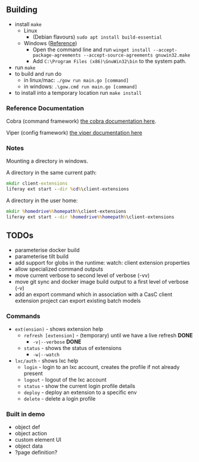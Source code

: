## Building

* install `make`
  * Linux
    * (Debian flavours) `sudo apt install build-essential`
  * Windows ([Reference](https://www.technewstoday.com/install-and-use-make-in-windows/))
    * Open the command line and run `winget install --accept-package-agreements --accept-source-agreements gnuwin32.make`
    * Add `C:\Program Files (x86)\GnuWin32\bin` to the system path.
* run `make`
* to build and run do
  * in linux/mac: `./gow run main.go [command]`
  * in windows: `.\gow.cmd run main.go [command]`
* to install into a temporary location run `make install`

### Reference Documentation

Cobra (command framework) [the cobra documentation here](https://github.com/spf13/cobra/blob/main/user_guide.md#using-the-cobra-library).

Viper (config framework) [the viper documentation here](https://github.com/spf13/viper#readme)

### Notes

Mounting a directory in windows.

A directory in the same current path:
```cmd
mkdir client-extensions
liferay ext start --dir %cd%\client-extensions
```

A directory in the user home:
```cmd
mkdir %homedrive%%homepath%\client-extensions
liferay ext start --dir %homedrive%%homepath%\client-extensions
```

## TODOs
  * parameterise docker build
  * parameterise tilt build
  * add support for globs in the runtime: watch: client extension properties
  * allow specialized command outputs
  * move current verbose to second level of verbose (-vv)
  * move git sync and docker image build output to a first level of verbose (-v)
  * add an export command which in association with a CasC client extension project can export existing batch models

### Commands

* `ext(ension)` - shows extension help
  * `refresh [extension]` - (temporary) until we have a live refresh **DONE**
    * `-v|--verbose` **DONE**
  * `status` - shows the status of extensions
    * `-w|--watch`
* `lxc/auth` - shows lxc help
  * `login` - login to an lxc account, creates the profile if not already present
  * `logout` - logout of the lxc account
  * `status` - show the current login profile details
  * `deploy` - deploy an extension to a specific env
  * `delete` - delete a login profile

### Built in demo

* object def
* object action
* custom element UI
* object data
* ?page definition?